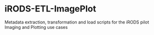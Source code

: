 # iRODS-ETL-ImagePlot
Metadata extraction, transformation and load scripts for the iRODS pilot Imaging and Plotting use cases
